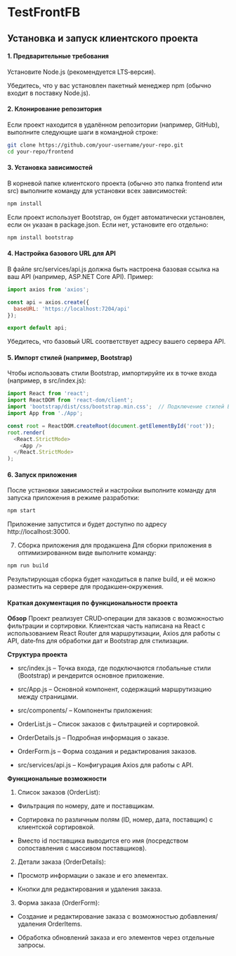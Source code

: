 # TestFrontFB
## Установка и запуск клиентского проекта
#### 1. Предварительные требования
Установите Node.js (рекомендуется LTS‑версия).

Убедитесь, что у вас установлен пакетный менеджер npm (обычно входит в поставку Node.js).

#### 2. Клонирование репозитория
Если проект находится в удалённом репозитории (например, GitHub), выполните следующие шаги в командной строке:


```bash
git clone https://github.com/your-username/your-repo.git
cd your-repo/frontend
```
#### 3. Установка зависимостей
В корневой папке клиентского проекта (обычно это папка frontend или src) выполните команду для установки всех зависимостей:

```bash
npm install
```
Если проект использует Bootstrap, он будет автоматически установлен, если он указан в package.json. Если нет, установите его отдельно:

```bash
npm install bootstrap
```
#### 4. Настройка базового URL для API
В файле src/services/api.js должна быть настроена базовая ссылка на ваш API (например, ASP.NET Core API). Пример:

```javascript
import axios from 'axios';

const api = axios.create({
  baseURL: 'https://localhost:7204/api'
});

export default api;
```
Убедитесь, что базовый URL соответствует адресу вашего сервера API.

#### 5. Импорт стилей (например, Bootstrap)
Чтобы использовать стили Bootstrap, импортируйте их в точке входа (например, в src/index.js):

```javascript
import React from 'react';
import ReactDOM from 'react-dom/client';
import 'bootstrap/dist/css/bootstrap.min.css';  // Подключение стилей Bootstrap
import App from './App';

const root = ReactDOM.createRoot(document.getElementById('root'));
root.render(
  <React.StrictMode>
    <App />
  </React.StrictMode>
);
```
#### 6. Запуск приложения
После установки зависимостей и настройки выполните команду для запуска приложения в режиме разработки:

```bash
npm start
```
Приложение запустится и будет доступно по адресу http://localhost:3000.

7. Сборка приложения для продакшена
Для сборки приложения в оптимизированном виде выполните команду:

```bash
npm run build
```
Результирующая сборка будет находиться в папке build, и её можно разместить на сервере для продакшен‑окружения.

#### Краткая документация по функциональности проекта
**Обзор**
Проект реализует CRUD‑операции для заказов с возможностью фильтрации и сортировки. Клиентская часть написана на React с использованием React Router для маршрутизации, Axios для работы с API, date‑fns для обработки дат и Bootstrap для стилизации.

**Структура проекта**
- src/index.js – Точка входа, где подключаются глобальные стили (Bootstrap) и рендерится основное приложение.

- src/App.js – Основной компонент, содержащий маршрутизацию между страницами.

- src/components/ – Компоненты приложения:

 -  OrderList.js – Список заказов с фильтрацией и сортировкой.

 -  OrderDetails.js – Подробная информация о заказе.

 -  OrderForm.js – Форма создания и редактирования заказов.

- src/services/api.js – Конфигурация Axios для работы с API.

**Функциональные возможности**
1. Список заказов (OrderList):

- Фильтрация по номеру, дате и поставщикам.

- Сортировка по различным полям (ID, номер, дата, поставщик) с клиентской сортировкой.

- Вместо id поставщика выводится его имя (посредством сопоставления с массивом поставщиков).

2. Детали заказа (OrderDetails):

- Просмотр информации о заказе и его элементах.

- Кнопки для редактирования и удаления заказа.

3. Форма заказа (OrderForm):

- Создание и редактирование заказа с возможностью добавления/удаления OrderItems.

- Обработка обновлений заказа и его элементов через отдельные запросы.

